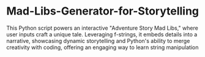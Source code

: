# Mad-Libs-Generator-for-Storytelling
 This Python script powers an interactive "Adventure Story Mad Libs," where user inputs craft a unique tale. Leveraging f-strings, it embeds details into a narrative, showcasing dynamic storytelling and Python's ability to merge creativity with coding, offering an engaging way to learn string manipulation
